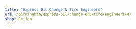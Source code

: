 ```yaml
---
title: "Express Oil Change & Tire Engineers"
url: /birmingham/express-oil-change-und-tire-engineers-4/
shop: Reifen
---
```

